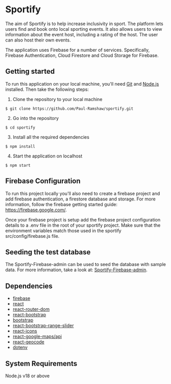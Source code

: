 # Sportify

The aim of Sportify is to help increase inclusivity in sport.  The platform lets users find and book onto local sporting events.  It also allows users to view information about the event host, including a rating of the host.  The user can also host their own events.  

The application uses Firebase for a number of services.  Specifically, Firebase Authentication, Cloud Firestore and Cloud Storage for Firebase.  

## Getting started

To run this application on your local machine, you'll need [Git](https://git-scm.com/) and [Node.js](https://nodejs.org/en/download/) installed. Then take the following steps:

1. Clone the repository to your local machine

```
$ git clone https://github.com/Paul-Ramshaw/sportify.git
```

2. Go into the repository

```
$ cd sportify
```

3. Install all the required dependencies

```
$ npm install
```

4. Start the application on localhost

```
$ npm start
```

## Firebase Configuration

To run this project locally you'll also need to create a firebase project and add firebase authentication, a firestore database and storage.  For more information, follow the firebase getting started guide: https://firebase.google.com/.  

Once your firebase project is setup add the firebase project configuration details to a .env file in the root of your sportify project. Make sure that the environment variables match those used in the sportify src/config/firebase.js file.

## Seeding the test database

The Sportify-Firebase-admin can be used to seed the database with sample data.  For more information, take a look at: 
[Sportify-Firebase-admin](https://github.com/Paul-Ramshaw/Sportify-Firebase-Admin).

## Dependencies

- [firebase](https://www.npmjs.com/package/firebase)
- [react](https://reactjs.org/)
- [react-router-dom](https://v5.reactrouter.com/web/guides/quick-start)
- [react-bootstrap](https://react-bootstrap.github.io/)
- [bootstrap](https://getbootstrap.com/)
- [react-bootstrap-range-slider](https://www.npmjs.com/package/react-bootstrap-range-slider)
- [react-icons](https://fontawesome.com/)
- [react-google-maps/api](https://www.npmjs.com/package/@react-google-maps/api)
- [react-geocode](https://www.npmjs.com/package/react-geocode)
- [dotenv](https://www.npmjs.com/package/dotenv)


## System Requirements

Node.js v18 or above<br>

